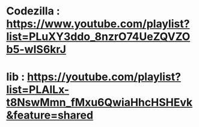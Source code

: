 # Codezilla  : https://www.youtube.com/playlist?list=PLuXY3ddo_8nzrO74UeZQVZOb5-wIS6krJ
# lib : https://youtube.com/playlist?list=PLAlLx-t8NswMmn_fMxu6QwiaHhcHSHEvk&feature=shared
